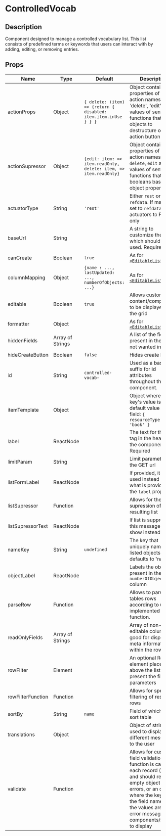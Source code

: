 # ControlledVocab

## Description

Component designed to manage a controlled vocabulary list. This list consists of predefined terms or keywords that users can interact with by adding, editing, or removing entries.

## Props

Name | Type | Default | Description
--- | --- | --- | ---
actionProps | Object | `{ delete: (item) => {return { disabled: item.item.inUse } } }` | Object containing properties of list action names: 'delete', 'edit' and values of sentinel functions that return objects to destructure onto the action button props
actionSupressor | Object | `{edit: item: => item.readOnly, delete: item, => item.readOnly}` | Object containing properties of list action names: `delete`, `edit` and values of sentinel functions that return booleans based on object properties
actuatorType | String | `'rest'` | Either `rest` or `refdata`. If manually set to `refdata`, sets actuators to PUT only
baseUrl | String | | A string to customize the path which should be used. Required
canCreate | Boolean | `true` | As for [`<EditableList>`](https://github.com/folio-org/stripes-smart-components/edit/master/lib/EditableList/readme.md)
columnMapping | Object | `{name : ..., lastUpdated: ..., numberOfObjects: ...}` | As for [`<EditableList>`](https://github.com/folio-org/stripes-smart-components/edit/master/lib/EditableList/readme.md)
editable | Boolean | `true` | Allows custom content/components to be displayed in the grid
formatter | Object | | As for [`<EditableList>`](https://github.com/folio-org/stripes-smart-components/edit/master/lib/EditableList/readme.md)
hiddenFields | Array of Strings | | A list of the fields present in the table not wanted in the UI
hideCreateButton | Boolean | `false` | Hides create button
id | String | `controlled-vocab-` | Used as a basic suffix for id attributes throughout the component.
itemTemplate | Object | | Object where each key's value is the default value for that field: `{ resourceType: 'book' }`
label | ReactNode | | The text for the H3 tag in the header of the component. Required
limitParam | String | | Limit parameter for the GET url
listFormLabel | ReactNode | | If provided, it will be used instead of what is provided in the `label` prop
listSupressor | Function | | Allows for the supression of the resulting list
listSupressorText | ReactNode | | If list is suppressed, this message will show instead
nameKey | String | `undefined` | The key that uniquely names listed objects: defaults to 'name'
objectLabel | ReactNode | | Labels the objects present in the `numberOfObjects` column
parseRow | Function | | Allows to parse the tables rows according to user implemented function.
readOnlyFields | Array of Strings | | Array of non-editable columns - good for displaying meta information within the row.
rowFilter | Element | | An optional React element placed above the list to present the filter parameters
rowFilterFunction | Function | | Allows for specific filtering of resulting rows
sortBy | String | `name` | Field of which to sort table
translations | Object | | Object of strings used to display different messages to the user
validate | Function | | Allows for custom field validation. The function is called for each record (row) and should return an empty object for no errors, or an object where the keys are the field names and the values are the error message components/strings to display
